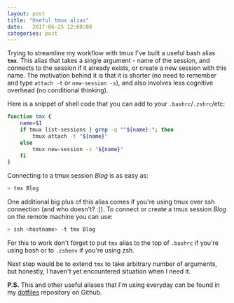 ```yaml
---
layout: post
title: "Useful tmux alias"
date:   2017-06-25 12:00:00
categories: post
---
```


Trying to streamline my workflow with tmux I've built a useful bash alias **`tmx`**.
This alias that takes a single argument - name of the session, and connects to the session if it already exists, or create a new session with this name.
The motivation behind it is that it is shorter (no need to remember and type `attach -t` or `new-session -s`), and also involves less cognitive overhead (no conditional thinking).

Here is a snippet of shell code that you can add to your `.bashrc`/`.zshrc`/etc:
```bash
function tmx {
    name=$1
    if tmux list-sessions | grep -q "^${name}:"; then
        tmux attach -t "${name}"
    else
        tmux new-session -s "${name}"
    fi
}
```

Connecting to a tmux session *Blog* is as easy as:
```bash
> tmx Blog
```

One additional big plus of this alias comes if you're using tmux over ssh connection (and who doesn't? :)).
To connect or create a tmux session *Blog* on the remote machine you can use:

```bash
> ssh <hostname> -t tmx Blog
```

For this to work don't forget to put `tmx` alias to the top of `.bashrc` if you're using bash or to `.zshenv` if you're using zsh.

Next step would be to extend `tmx` to take arbitrary number of arguments, but honestly, I haven't yet encountered situation when I need it.

**P.S.**
This and other useful aliases that I'm using everyday can be found in my [dotfiles](https://github.com/akashin/dotfiles/blob/master/zsh/zshrc.symlink) repository on Github.
